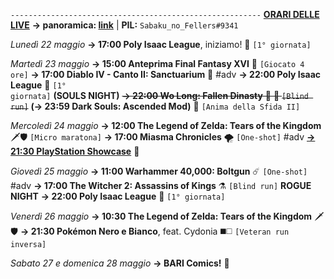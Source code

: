 <code>--------------------------------------------------------</code>
<b><u>ORARI DELLE LIVE</u></b>
<b>→ panoramica: <a href="https://trello.com/b/iKwdSGf3/sabaku">link</a></b> | <b>PIL:</b> <code>Sabaku_no_Fellers#9341</code>

<i>Lunedì 22 maggio</i>
<b>→ 17:00 Poly Isaac League</b>, iniziamo! 🏉 <code>[1° giornata]</code> 

<i>Martedì 23 maggio</i>
<b>→ 15:00 Anteprima Final Fantasy XVI</b> 💬 <code>[Giocato 4 ore]</code> 
<b>→ 17:00 Diablo IV - Canto II: Sanctuarium</b> 📜 #adv
<b>→ 22:00 Poly Isaac League</b> 🏉 <code>[1° giornata]</code> 
<b>(SOULS NIGHT)</b>
<s><b>→ 22:00 Wo Long: Fallen Dinasty</b> 🥠 🐉 <code>[Blind run]</code></s>
<b>(→ 23:59 Dark Souls: Ascended Mod)</b> 🔮 <code>[Anima della Sfida II]</code> 

<i>Mercoledì 24 maggio</i>
<b>→ 12:00 The Legend of Zelda: Tears of the Kingdom</b> 🗡️🛡️ <code>[Micro maratona]</code> 
<b>→ 17:00 Miasma Chronicles</b> 🌪️ <code>[One-shot]</code> #adv
<b><u>→ 21:30 PlayStation Showcase</u></b> 🎫

<i>Giovedì 25 maggio</i>
<b>→ 11:00 Warhammer 40,000: Boltgun</b> ☄️ <code>[One-shot]</code> #adv
<b>→ 17:00 The Witcher 2: Assassins of Kings</b> ⚗️ <code>[Blind run]</code>
<b>ROGUE NIGHT</b>
<b>→ 22:00 Poly Isaac League</b> 🏉 <code>[1° giornata]</code> 

<i>Venerdì 26 maggio</i>
<b>→ 10:30 The Legend of Zelda: Tears of the Kingdom</b> 🗡️🛡️
<b>→ 21:30 Pokémon Nero e Bianco</b>, feat. Cydonia ◼️◻️ <code>[Veteran run inversa]</code>

<i>Sabato 27 e domenica 28 maggio</i>
<b>→ BARI Comics!</b> 🧯
